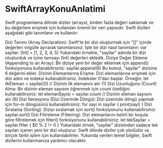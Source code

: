 # SwiftArrayKonuAnlatimi
Swift programlama dilinde diziler (arrays), birden fazla değeri saklamak ve bu değerlere erişmek için kullanılan önemli bir veri yapısıdır. Swift dizileri
aşağıdaki gibi tanımlanır ve kullanılır:

Dizi Tanımı (Array Declaration):
Swift'te bir dizi oluşturmak için "[]" içinde değerleri virgülle ayırarak tanımlarsınız. İşte bir dizi nasıl tanımlanır:
var sayilar: [Int] = [1, 2, 3, 4, 5]
Yukarıdaki örnekte, "sayilar" adında bir dizi oluşturduk ve içine tamsayı (Int) değerleri ekledik.
Diziye Değer Ekleme (Appending to an Array):
Bir diziye yeni bir değer eklemek için append() fonksiyonunu kullanabilirsiniz:
sayilar.append(6)
Bu komut, "sayilar" dizisine 6 değerini ekler.
Dizinin Elemanlarına Erişme:
Dizi elemanlarına erişmek için dizi adını ve indeksi kullanabilirsiniz. İndeksler 0'dan başlar. Örneğin:
let ilkEleman = sayilar[0] // Dizinin ilk elemanını alır (1)
Dizi Uzunluğunu (Count) Alma:
Bir dizinin eleman sayısını öğrenmek için count özelliğini kullanabilirsiniz:
let elemanSayisi = sayilar.count // Dizinin eleman sayısını alır (6)
Dizi İterasyonu (Dizi Üzerinde Döngü):
Dizi üzerinde döngü yapmak için for-in döngüsünü kullanabilirsiniz:
for sayi in sayilar {
    print(sayi)
}
Dizi Sıralama (Sorting):
Diziyi sıralamak için sort() fonksiyonunu kullanabilirsiniz:
sayilar.sort()
Dizi Filtreleme (Filtering):
Dizi elemanlarını belirli bir koşula göre filtrelemek için filter() fonksiyonunu kullanabilirsiniz:
let tekSayilar = sayilar.filter { $0 % 2 != 0 }
Yukarıdaki örnek, "sayilar" dizisinden sadece tek sayıları içeren yeni bir dizi oluşturur.
Swift dilinde diziler çok yönlüdür ve birçok farklı işlem için kullanılabilirler. Yukarıda verilen temel bilgiler, Swift dizilerini kullanmanıza yardımcı olacaktır.
